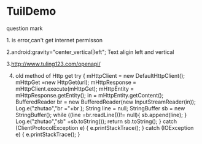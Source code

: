 # TuilDemo
question mark

1.<uses-permission android:name="ANDROID.PERMISSION.INTERNET"/>  is error,can't get internet permisson

<uses-permission android:name="android.permission.INTERNET"/>
2.android:gravity="center_vertical|left"; Text aligin left and vertical

3.http://www.tuling123.com/openapi/

4. old method of Http get
try {
            mHttpClient = new DefaultHttpClient();
            mHttpGet =new HttpGet(url);
            mHttpResponse = mHttpClient.execute(mHttpGet);
            mHttpEntity = mHttpResponse.getEntity();
            in = mHttpEntity.getContent();
            BufferedReader br = new BufferedReader(new InputStreamReader(in));
            Log.e("zhutao","br ="+br );
            String line = null;
            StringBuffer sb = new StringBuffer();
            while ((line =br.readLine())!= null){
                sb.append(line);
            }
            Log.e("zhutao","sb" +sb.toString());
            return sb.toString();
        } catch (ClientProtocolException e) {
            e.printStackTrace();
        } catch (IOException e) {
            e.printStackTrace();
        }
